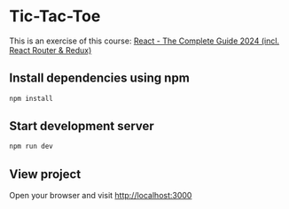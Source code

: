 # Tic-Tac-Toe

This is an exercise of this course:
[React - The Complete Guide 2024 (incl. React Router & Redux)](https://www.udemy.com/course/react-the-complete-guide-incl-redux/?couponCode=ST22FS22724)

## Install dependencies using npm

```bash
npm install
```

## Start development server

```bash
npm run dev
```

## View project

Open your browser and visit [http://localhost:3000](http://localhost:3000)
